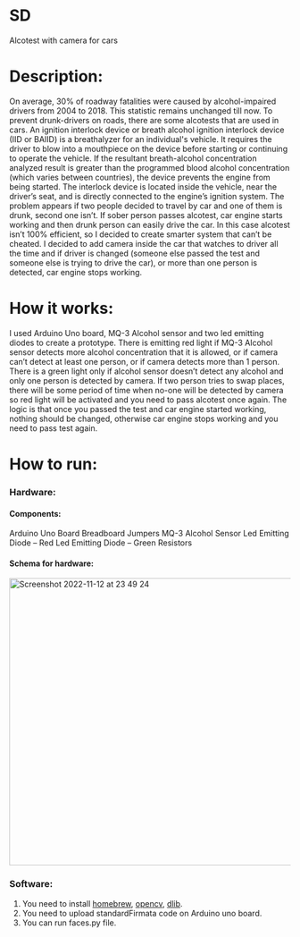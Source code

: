 # SD
Alcotest with camera for cars


# Description:
On average, 30% of roadway fatalities were caused by alcohol-impaired drivers from 2004 to 2018. This statistic remains unchanged till now. To prevent drunk-drivers on roads, there are some alcotests that are used in cars. 
An ignition interlock device or breath alcohol ignition interlock device (IID or BAIID) is a breathalyzer for an individual's vehicle. It requires the driver to blow into a mouthpiece on the device before starting or continuing to operate the vehicle. If the resultant breath-alcohol concentration analyzed result is greater than the programmed blood alcohol concentration (which varies between countries), the device prevents the engine from being started. The interlock device is located inside the vehicle, near the driver’s seat, and is directly connected to the engine’s ignition system.
The problem appears if two people decided to travel by car and one of them is drunk, second one isn’t. If sober person passes alcotest, car engine starts working and then drunk person can easily drive the car. In this case alcotest isn’t 100% efficient, so I decided to create smarter system that can’t be cheated. I decided to add camera inside the car that watches to driver all the time and if driver is changed (someone else passed the test and someone else is trying to drive the car), or more than one person is detected, car engine stops working. 


# How it works: 
I used Arduino Uno board, MQ-3 Alcohol sensor and two led emitting diodes to create a prototype. There is emitting red light if MQ-3 Alcohol sensor detects more alcohol concentration that it is allowed, or if camera can’t detect at least one person, or if camera detects more than 1 person. There is a green light only if alcohol sensor doesn’t detect any alcohol and only one person is detected by camera. If two person tries to swap places, there will be some period of time when no-one will be detected by camera so red light will be activated and you need to pass alcotest once again. The logic is that once you passed the test and car engine started working, nothing should be changed, otherwise car engine stops working and you need to pass test again. 

# How to run:
### Hardware:
#### Components:
Arduino Uno Board
Breadboard
Jumpers
MQ-3 Alcohol Sensor
Led Emitting Diode – Red
Led Emitting Diode – Green
Resistors

#### Schema for hardware:
<img width="514" alt="Screenshot 2022-11-12 at 23 49 24" src="https://user-images.githubusercontent.com/85623531/201519758-7e8f6dc9-844c-42f6-9c08-394356b44451.png">


### Software:
1)	You need to install [homebrew](https://phoenixnap.com/kb/install-homebrew-on-mac), [opencv](https://docs.opencv.org/4.x/d0/db2/tutorial_macos_install.html), [dlib](https://learnopencv.com/install-dlib-on-macos/). 
2)	You need to upload standardFirmata code on Arduino uno board.
3)	You can run faces.py file. 
